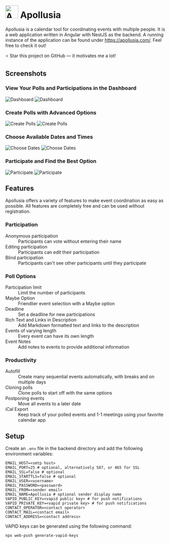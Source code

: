 # <img src=".github/images/logo.png" alt="Apollusia Logo" height="40"> Apollusia

Apollusia is a calendar tool for coordinating events with multiple people.
It is a web application written in Angular with NestJS as the backend.
A running instance of the application can be found under https://apollusia.com/.
Feel free to check it out!

:star: Star this project on GitHub — it motivates me a lot!

## Screenshots

### View Your Polls and Participations in the Dashboard

![Dashboard](.github/images/dashboard_light.png#gh-light-mode-only)
![Dashboard](.github/images/dashboard_dark.png#gh-dark-mode-only)

### Create Polls with Advanced Options

![Create Polls](.github/images/new_poll_light.png#gh-light-mode-only)
![Create Polls](.github/images/new_poll_dark.png#gh-dark-mode-only)

### Choose Available Dates and Times

![Choose Dates](.github/images/choose_events_light.png#gh-light-mode-only)
![Choose Dates](.github/images/choose_events_dark.png#gh-dark-mode-only)

### Participate and Find the Best Option

![Participate](.github/images/participate_light.png#gh-light-mode-only)
![Participate](.github/images/participate_dark.png#gh-dark-mode-only)

## Features

Apollusia offers a variety of features to make event coordination as easy as possible.
All features are completely free and can be used without registration.

<!-- features:start -->
### Participation

<dl>
  <dt>Anonymous participation</dt>
  <dd>Participants can vote without entering their name</dd>
  <dt>Editing participation</dt>
  <dd>Participants can edit their participation</dd>
  <dt>Blind participation</dt>
  <dd>Participants can't see other participants until they participate</dd>
</dl>

### Poll Options

<dl>
  <dt>Participation limit</dt>
  <dd>Limit the number of participants</dd>
  <dt>Maybe Option</dt>
  <dd>Friendlier event selection with a Maybe option</dd>
  <dt>Deadline</dt>
  <dd>Set a deadline for new participations</dd>
  <dt>Rich Text and Links in Description</dt>
  <dd>Add Markdown formatted text and links to the description</dd>
  <dt>Events of varying length</dt>
  <dd>Every event can have its own length</dd>
  <dt>Event Notes</dt>
  <dd>Add notes to events to provide additional information</dd>
</dl>

### Productivity

<dl>
  <dt>Autofill</dt>
  <dd>Create many sequential events automatically, with breaks and on multiple days</dd>
  <dt>Cloning polls</dt>
  <dd>Clone polls to start off with the same options</dd>
  <dt>Postponing events</dt>
  <dd>Move all events to a later date</dd>
  <dt>iCal Export</dt>
  <dd>Keep track of your polled events and 1-1 meetings using your favorite calendar app</dd>
</dl>


<!-- features:end -->

## Setup

Create an `.env` file in the backend directory and add the following environment variables:

```properties
EMAIL_HOST=<smtp host>
EMAIL_PORT=25 # optional, alternatively 587, or 465 for SSL
EMAIL_SSL=false # optional
EMAIL_STARTTLS=false # optional
EMAIL_USER=<username>
EMAIL_PASSWORD=<password>
EMAIL_FROM=<sender email>
EMAIL_NAME=Apollusia # optional sender display name
VAPID_PUBLIC_KEY=<vapid public key> # for push notifications
VAPID_PRIVATE_KEY=<vapid private key> # for push notifications
CONTACT_OPERATOR=<contact operator>
CONTACT_MAIL=<contact email>
CONTACT_ADDRESS=<contact address>
```

VAPID keys can be generated using the following command:

```bash
npx web-push generate-vapid-keys
```
